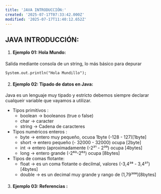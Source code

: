 ```yaml
---
title: 'JAVA INTRODUCCIÓN:'
created: '2025-07-17T07:33:42.000Z'
modified: '2025-07-17T11:40:12.652Z'
---
```


## JAVA INTRODUCCIÓN:


1. #### Ejemplo 01: Hola Mundo:
Salida mediante consola de un string, lo más básico para depurar

`System.out.println("Hola Mundillo");`

2. #### Ejemplo 02: Tipado de datos en Java:
Java es un lenguaje muy tipado y estricto debemos siempre declarar cualqueir variable que vayamos a utilizar.
- Tipos primitivos :
  - boolean → booleanos (true o false)
  - char → caracter
  - string → Cadena de caracteres
- Tipos numéricos enteros :
  - byte → entero muy pequeño, ocuoa 1byte (-128 - 127)[1byte]
  - short → entero pequeño (- 32000 - 32000) ocupa [2byte]
  - int → entero (aproximadamente (-2³¹ - 2³⁰) ocupa [4bytes]
  - long → entero grande (-2⁶³-2⁶²) ocupa [8bytes]
- Tipos de comas flotante:
  - float → es un coma flotante o decilmal, valores (-3,4³⁸ - 3,4³⁷)[4bytes]
  - double → es un decimal muy grande y rango de (1,79³⁰⁸)[8bytes]
3. #### Ejemplo 03: Referencias :

